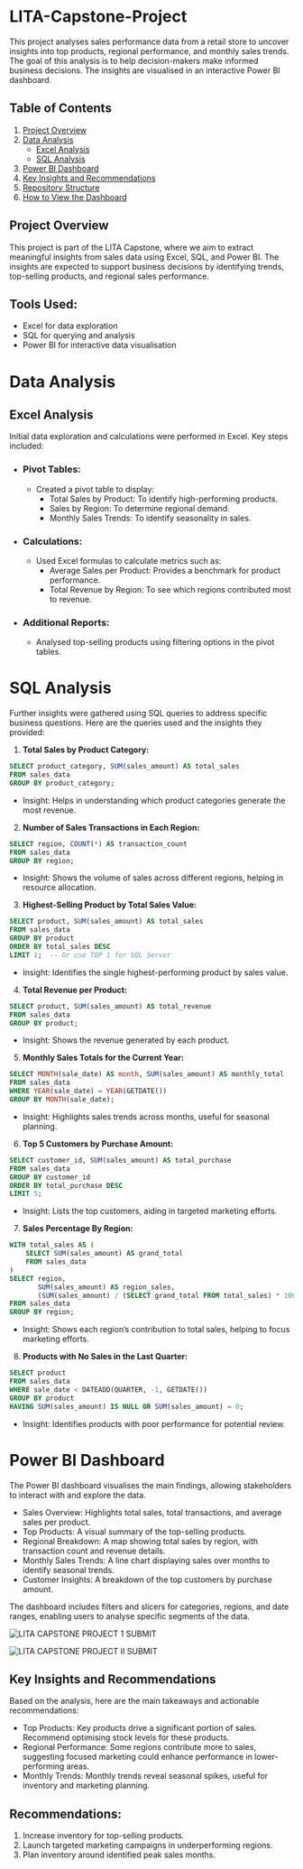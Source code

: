 # LITA-Capstone-Project
This project analyses sales performance data from a retail store to uncover insights into top products, regional performance, and monthly sales trends. The goal of this analysis is to help decision-makers make informed business decisions. The insights are visualised in an interactive Power BI dashboard.

## Table of Contents
1. [Project Overview](#project-overview)
2. [ Data Analysis](#data-analysis)
   * [Excel Analysis](#excel-analysis)
   * [SQL Analysis](#sql-analysis)
3. [Power BI Dashboard](#power-bi-dashboard)
4. [Key Insights and Recommendations](key-insights-and-recommendations)
5. [Repository Structure](#repository-structure)
6. [How to View the Dashboard](#how-to-view-the-dashboard)

## Project Overview
This project is part of the LITA Capstone, where we aim to extract meaningful insights from sales data using Excel, SQL, and Power BI. The insights are expected to support business decisions by identifying trends, top-selling products, and regional sales performance.


## Tools Used:
* Excel for data exploration
* SQL for querying and analysis
* Power BI for interactive data visualisation


# Data Analysis
## Excel Analysis
Initial data exploration and calculations were performed in Excel. Key steps included:

* ### Pivot Tables:
     * Created a pivot table to display:
       * Total Sales by Product: To identify high-performing products.
       * Sales by Region: To determine regional demand.
       * Monthly Sales Trends: To identify seasonality in sales.
* ### Calculations:
     * Used Excel formulas to calculate metrics such as:
        * Average Sales per Product: Provides a benchmark for product performance.
        * Total Revenue by Region: To see which regions contributed most to revenue.
* ### Additional Reports:
     * Analysed top-selling products using filtering options in the pivot tables.


# SQL Analysis
Further insights were gathered using SQL queries to address specific business questions. Here are the queries used and the insights they provided:

1. **Total Sales by Product Category:**
   
```SQL
SELECT product_category, SUM(sales_amount) AS total_sales
FROM sales_data
GROUP BY product_category;
```
 * Insight: Helps in understanding which product categories generate the most revenue.

2. **Number of Sales Transactions in Each Region:**

```SQL
SELECT region, COUNT(*) AS transaction_count
FROM sales_data
GROUP BY region;
```
 * Insight: Shows the volume of sales across different regions, helping in resource allocation.

3. **Highest-Selling Product by Total Sales Value:**

```SQL
SELECT product, SUM(sales_amount) AS total_sales
FROM sales_data
GROUP BY product
ORDER BY total_sales DESC
LIMIT 1;  -- Or use TOP 1 for SQL Server
```
 * Insight: Identifies the single highest-performing product by sales value.

4. **Total Revenue per Product:**

```SQL
SELECT product, SUM(sales_amount) AS total_revenue
FROM sales_data
GROUP BY product;
```
 * Insight: Shows the revenue generated by each product.

5. **Monthly Sales Totals for the Current Year:**

```SQL
SELECT MONTH(sale_date) AS month, SUM(sales_amount) AS monthly_total
FROM sales_data
WHERE YEAR(sale_date) = YEAR(GETDATE())
GROUP BY MONTH(sale_date);
```
 * Insight: Highlights sales trends across months, useful for seasonal planning.

6. **Top 5 Customers by Purchase Amount:**
   
```SQL
SELECT customer_id, SUM(sales_amount) AS total_purchase
FROM sales_data
GROUP BY customer_id
ORDER BY total_purchase DESC
LIMIT 5;
```
 * Insight: Lists the top customers, aiding in targeted marketing efforts.

7. **Sales Percentage By Region:**

```SQL
WITH total_sales AS (
    SELECT SUM(sales_amount) AS grand_total
    FROM sales_data
)
SELECT region,
       SUM(sales_amount) AS region_sales,
       (SUM(sales_amount) / (SELECT grand_total FROM total_sales) * 100) AS sales_percentage
FROM sales_data
GROUP BY region;
```
 * Insight: Shows each region’s contribution to total sales, helping to focus marketing efforts.

8. **Products with No Sales in the Last Quarter:**

```SQL
SELECT product
FROM sales_data
WHERE sale_date < DATEADD(QUARTER, -1, GETDATE())
GROUP BY product
HAVING SUM(sales_amount) IS NULL OR SUM(sales_amount) = 0;
```
 * Insight: Identifies products with poor performance for potential review.


# Power BI Dashboard
The Power BI dashboard visualises the main findings, allowing stakeholders to interact with and explore the data.

* Sales Overview: Highlights total sales, total transactions, and average sales per product.
* Top Products: A visual summary of the top-selling products.
* Regional Breakdown: A map showing total sales by region, with transaction count and revenue details.
* Monthly Sales Trends: A line chart displaying sales over months to identify seasonal trends.
* Customer Insights: A breakdown of the top customers by purchase amount.

The dashboard includes filters and slicers for categories, regions, and date ranges, enabling users to analyse specific segments of the data.

![LITA CAPSTONE PROJECT 1 SUBMIT](https://github.com/user-attachments/assets/35a504b0-7975-4db9-8b9c-cd866ca67631)

![LITA CAPSTONE PROJECT II SUBMIT](https://github.com/user-attachments/assets/6e920b9b-f6f9-442d-b4db-6e1eb796ef37)

## Key Insights and Recommendations
Based on the analysis, here are the main takeaways and actionable recommendations:

- Top Products: Key products drive a significant portion of sales. Recommend optimising stock levels for these products.
- Regional Performance: Some regions contribute more to sales, suggesting focused marketing could enhance performance in lower-performing areas.
- Monthly Trends: Monthly trends reveal seasonal spikes, useful for inventory and marketing planning.
  
## Recommendations:

1. Increase inventory for top-selling products.
2. Launch targeted marketing campaigns in underperforming regions.
3. Plan inventory around identified peak sales months.
   
